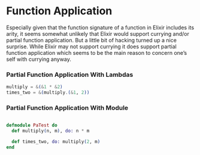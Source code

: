 Function Application
====================

 Especially given that the function signature of a function in Elixir includes its arity, it seems somewhat unlikely that Elixir would support currying and/or partial function application.  But a little bit of hacking turned up a nice surprise.  While Elixir may not support currying  it does support partial function application which seems to be the main reason to concern one’s self with currying anyway.


### Partial Function Application With Lambdas

```elixir
multiply = &(&1 * &2)
times_two = &(multiply.(&1, 2))
```


### Partial Function Application With Module


```elixir

defmodule PaTest do
  def multiply(n, m), do: n * m

  def times_two, do: multiply(2, m)
end




